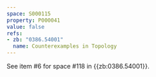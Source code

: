 ```yaml
---
space: S000115
property: P000041
value: false
refs:
- zb: "0386.54001"
  name: Counterexamples in Topology
---
```


See item #6 for space #118 in {{zb:0386.54001}}.
